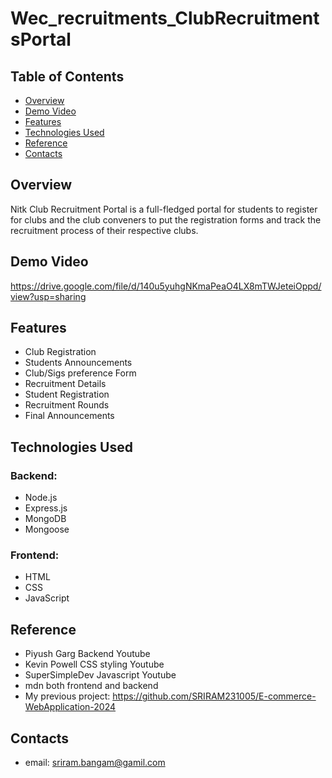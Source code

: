 # Wec_recruitments_ClubRecruitmentsPortal

## Table of Contents
- [Overview](#overview)
- [Demo Video](#demo-video)
- [Features](#features)
- [Technologies Used](#technologies-used)
- [Reference](#reference)
- [Contacts](#contacts)

## Overview
Nitk Club Recruitment Portal is a full-fledged portal for students to register for clubs and the club conveners to put the registration forms and track the recruitment process of their respective clubs. 

## Demo Video
https://drive.google.com/file/d/140u5yuhgNKmaPeaO4LX8mTWJeteiOppd/view?usp=sharing

## Features
- Club Registration
- Students Announcements
- Club/Sigs preference Form
- Recruitment Details
- Student Registration
- Recruitment Rounds
- Final Announcements

## Technologies Used

### Backend:
- Node.js
- Express.js
- MongoDB
- Mongoose

### Frontend:
- HTML
- CSS
- JavaScript

## Reference
- Piyush Garg Backend Youtube
- Kevin Powell CSS styling Youtube
- SuperSimpleDev Javascript Youtube
- mdn both frontend and backend
- My previous project: https://github.com/SRIRAM231005/E-commerce-WebApplication-2024

## Contacts
- email: sriram.bangam@gamil.com
